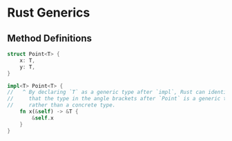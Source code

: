 # Rust Generics

## Method Definitions

```rust
struct Point<T> {
    x: T,
    y: T,
}

impl<T> Point<T> {
//   ^ By declaring `T` as a generic type after `impl`, Rust can identify
//     that the type in the angle brackets after `Point` is a generic type
//     rather than a concrete type.
    fn x(&self) -> &T {
        &self.x
    }
}
```
